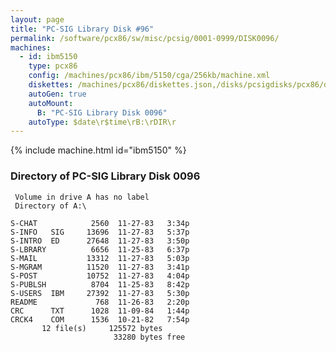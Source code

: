 ```yaml
---
layout: page
title: "PC-SIG Library Disk #96"
permalink: /software/pcx86/sw/misc/pcsig/0001-0999/DISK0096/
machines:
  - id: ibm5150
    type: pcx86
    config: /machines/pcx86/ibm/5150/cga/256kb/machine.xml
    diskettes: /machines/pcx86/diskettes.json,/disks/pcsigdisks/pcx86/diskettes.json
    autoGen: true
    autoMount:
      B: "PC-SIG Library Disk 0096"
    autoType: $date\r$time\rB:\rDIR\r
---
```


{% include machine.html id="ibm5150" %}

### Directory of PC-SIG Library Disk 0096

     Volume in drive A has no label
     Directory of A:\

    S-CHAT            2560  11-27-83   3:34p
    S-INFO   SIG     13696  11-27-83   5:37p
    S-INTRO  ED      27648  11-27-83   3:50p
    S-LBRARY          6656  11-25-83   6:37p
    S-MAIL           13312  11-27-83   5:03p
    S-MGRAM          11520  11-27-83   3:41p
    S-POST           10752  11-27-83   4:04p
    S-PUBLSH          8704  11-25-83   8:42p
    S-USERS  IBM     27392  11-27-83   5:30p
    README             768  11-26-83   2:20p
    CRC      TXT      1028  11-09-84   1:44p
    CRCK4    COM      1536  10-21-82   7:54p
           12 file(s)     125572 bytes
                           33280 bytes free
